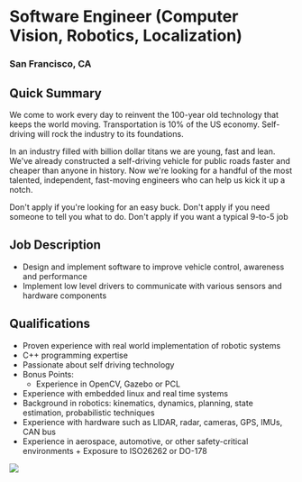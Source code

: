 # Software Engineer (Computer Vision, Robotics, Localization)
### San Francisco, CA

## Quick Summary
We come to work every day to reinvent the 100-year old technology that keeps the world moving. Transportation is 10% of the US economy. Self-driving will rock the industry to its foundations.

In an industry filled with billion dollar titans we are young, fast and lean. We've already constructed a self-driving vehicle for public roads faster and cheaper than anyone in history. Now we're looking for a handful of the most talented, independent, fast-moving engineers who can help us kick it up a notch.

Don't apply if you're looking for an easy buck. Don't apply if you need someone to tell you what to do. Don't apply if you want a typical 9-to-5 job

## Job Description
+	Design and implement software to improve vehicle control, awareness and performance
+	Implement low level drivers to communicate with various sensors and hardware components

## Qualifications
+	Proven experience with real world implementation of robotic systems
+	C++ programming expertise
+	Passionate about self driving technology
+	Bonus Points:
	 + Experience in OpenCV, Gazebo or PCL
   + Experience with embedded linux and real time systems
   + Background in robotics: kinematics, dynamics, planning, state estimation, probabilistic techniques
   + Experience with hardware such as LIDAR, radar, cameras, GPS, IMUs, CAN bus
   + Experience in aerospace, automotive, or other safety-critical environments
    + Exposure to ISO26262 or DO-178


[<img src='https://dabuttonfactory.com/button.png?t=Apply&f=Calibri-Bold&ts=24&tc=fff&tshs=1&tshc=000&hp=20&vp=8&c=5&bgt=gradient&bgc=3d85c6&ebgc=073763'>](https://letsrockit.co/users/auth/github?job_id=rw1iyxjrieryaxzl-software-engineer-computer-vision-robotics-localization)
